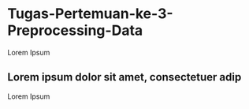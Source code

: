 # Tugas-Pertemuan-ke-3-Preprocessing-Data

Lorem Ipsum

## Lorem ipsum dolor sit amet, consectetuer adip

Lorem Ipsum